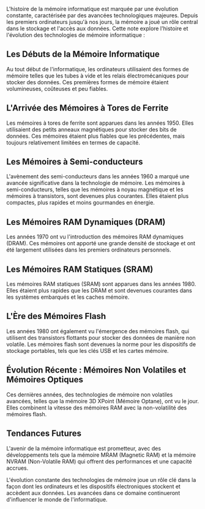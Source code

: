 
L'histoire de la mémoire informatique est marquée par une évolution constante, caractérisée par des avancées technologiques majeures. Depuis les premiers ordinateurs jusqu'à nos jours, la mémoire a joué un rôle central dans le stockage et l'accès aux données. Cette note explore l'histoire et l'évolution des technologies de mémoire informatique :

## Les Débuts de la Mémoire Informatique

Au tout début de l'informatique, les ordinateurs utilisaient des formes de mémoire telles que les tubes à vide et les relais électromécaniques pour stocker des données. Ces premières formes de mémoire étaient volumineuses, coûteuses et peu fiables.

## L'Arrivée des Mémoires à Tores de Ferrite

Les mémoires à tores de ferrite sont apparues dans les années 1950. Elles utilisaient des petits anneaux magnétiques pour stocker des bits de données. Ces mémoires étaient plus fiables que les précédentes, mais toujours relativement limitées en termes de capacité.

## Les Mémoires à Semi-conducteurs

L'avènement des semi-conducteurs dans les années 1960 a marqué une avancée significative dans la technologie de mémoire. Les mémoires à semi-conducteurs, telles que les mémoires à noyau magnétique et les mémoires à transistors, sont devenues plus courantes. Elles étaient plus compactes, plus rapides et moins gourmandes en énergie.

## Les Mémoires RAM Dynamiques (DRAM)

Les années 1970 ont vu l'introduction des mémoires RAM dynamiques (DRAM). Ces mémoires ont apporté une grande densité de stockage et ont été largement utilisées dans les premiers ordinateurs personnels.

## Les Mémoires RAM Statiques (SRAM)

Les mémoires RAM statiques (SRAM) sont apparues dans les années 1980. Elles étaient plus rapides que les DRAM et sont devenues courantes dans les systèmes embarqués et les caches mémoire.

## L'Ère des Mémoires Flash

Les années 1980 ont également vu l'émergence des mémoires flash, qui utilisent des transistors flottants pour stocker des données de manière non volatile. Les mémoires flash sont devenues la norme pour les dispositifs de stockage portables, tels que les clés USB et les cartes mémoire.

## Évolution Récente : Mémoires Non Volatiles et Mémoires Optiques

Ces dernières années, des technologies de mémoire non volatiles avancées, telles que la mémoire 3D XPoint (Mémoire Optane), ont vu le jour. Elles combinent la vitesse des mémoires RAM avec la non-volatilité des mémoires flash.

## Tendances Futures

L'avenir de la mémoire informatique est prometteur, avec des développements tels que la mémoire MRAM (Magnetic RAM) et la mémoire NVRAM (Non-Volatile RAM) qui offrent des performances et une capacité accrues.

L'évolution constante des technologies de mémoire joue un rôle clé dans la façon dont les ordinateurs et les dispositifs électroniques stockent et accèdent aux données. Les avancées dans ce domaine continueront d'influencer le monde de l'informatique.

